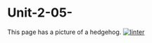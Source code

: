 # Unit-2-05-
This page has a picture of a hedgehog.
 [![linter](https://github.com/Hannah-Jurewicz-Turner/Unit-2-05-/workflows/linter/badge.svg)](https://github.com/marketplace/actions/super-linter)
